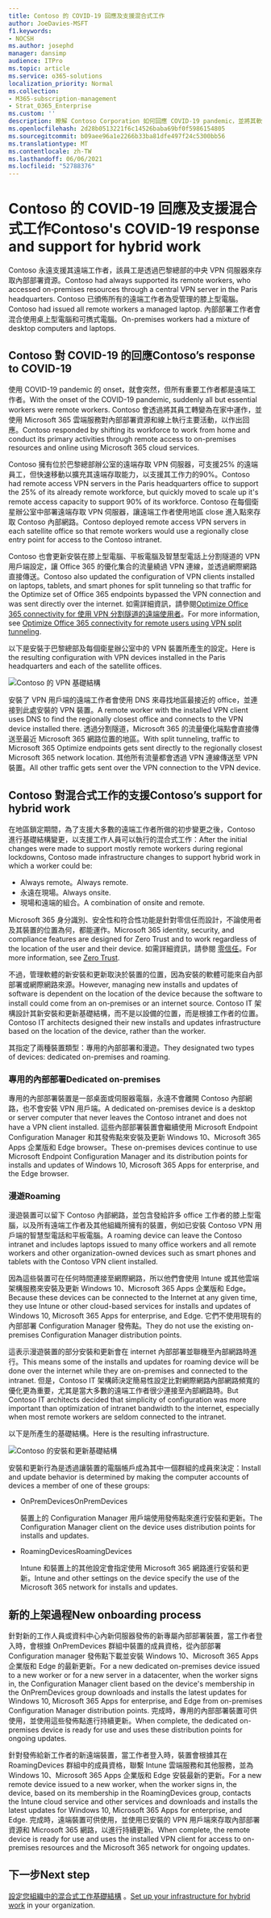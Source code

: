 ```yaml
---
title: Contoso 的 COVID-19 回應及支援混合式工作
author: JoeDavies-MSFT
f1.keywords:
- NOCSH
ms.author: josephd
manager: dansimp
audience: ITPro
ms.topic: article
ms.service: o365-solutions
localization_priority: Normal
ms.collection:
- M365-subscription-management
- Strat_O365_Enterprise
ms.custom: ''
description: 瞭解 Contoso Corporation 如何回應 COVID-19 pandemic，並將其軟體安裝和更新基礎結構用於混合式工作。
ms.openlocfilehash: 2d28b0513221f6c14526baba69bf0f5986154805
ms.sourcegitcommit: b09aee96a1e2266b33ba81dfe497f24c5300bb56
ms.translationtype: MT
ms.contentlocale: zh-TW
ms.lasthandoff: 06/06/2021
ms.locfileid: "52788376"
---
```

# <a name="contosos-covid-19-response-and-support-for-hybrid-work"></a><span data-ttu-id="6a36a-103">Contoso 的 COVID-19 回應及支援混合式工作</span><span class="sxs-lookup"><span data-stu-id="6a36a-103">Contoso's COVID-19 response and support for hybrid work</span></span>

<span data-ttu-id="6a36a-104">Contoso 永遠支援其遠端工作者，該員工是透過巴黎總部的中央 VPN 伺服器來存取內部部署資源。</span><span class="sxs-lookup"><span data-stu-id="6a36a-104">Contoso had always supported its remote workers, who accessed on-premises resources through a central VPN server in the Paris headquarters.</span></span> <span data-ttu-id="6a36a-105">Contoso 已頒佈所有的遠端工作者為受管理的膝上型電腦。</span><span class="sxs-lookup"><span data-stu-id="6a36a-105">Contoso had issued all remote workers a managed laptop.</span></span> <span data-ttu-id="6a36a-106">內部部署工作者會混合使用桌上型電腦和可擕式電腦。</span><span class="sxs-lookup"><span data-stu-id="6a36a-106">On-premises workers had a mixture of desktop computers and laptops.</span></span>

## <a name="contosos-response-to-covid-19"></a><span data-ttu-id="6a36a-107">Contoso 對 COVID-19 的回應</span><span class="sxs-lookup"><span data-stu-id="6a36a-107">Contoso’s response to COVID-19</span></span>

<span data-ttu-id="6a36a-108">使用 COVID-19 pandemic 的 onset，就會突然，但所有重要工作者都是遠端工作者。</span><span class="sxs-lookup"><span data-stu-id="6a36a-108">With the onset of the COVID-19 pandemic, suddenly all but essential workers were remote workers.</span></span> <span data-ttu-id="6a36a-109">Contoso 會透過將其員工轉變為在家中運作，並使用 Microsoft 365 雲端服務對內部部署資源和線上執行主要活動，以作出回應。</span><span class="sxs-lookup"><span data-stu-id="6a36a-109">Contoso responded by shifting its workforce to work from home and conduct its primary activities through remote access to on-premises resources and online using Microsoft 365 cloud services.</span></span>

<span data-ttu-id="6a36a-110">Contoso 擁有位於巴黎總部辦公室的遠端存取 VPN 伺服器，可支援25% 的遠端員工，但快速移動以擴充其遠端存取能力，以支援其工作力的90%。</span><span class="sxs-lookup"><span data-stu-id="6a36a-110">Contoso had remote access VPN servers in the Paris headquarters office to support the 25% of its already remote workforce, but quickly moved to scale up it's remote access capacity to support 90% of its workforce.</span></span> <span data-ttu-id="6a36a-111">Contoso 在每個衛星辦公室中部署遠端存取 VPN 伺服器，讓遠端工作者使用地區 close 進入點來存取 Contoso 內部網路。</span><span class="sxs-lookup"><span data-stu-id="6a36a-111">Contoso deployed remote access VPN servers in each satellite office so that remote workers would use a regionally close entry point for access to the Contoso intranet.</span></span>

<span data-ttu-id="6a36a-112">Contoso 也會更新安裝在膝上型電腦、平板電腦及智慧型電話上分割隧道的 VPN 用戶端設定，讓 Office 365 的優化集合的流量繞過 VPN 連線，並透過網際網路直接傳送。</span><span class="sxs-lookup"><span data-stu-id="6a36a-112">Contoso also updated the configuration of VPN clients installed on laptops, tablets, and smart phones for split tunneling so that traffic for the Optimize set of Office 365 endpoints bypassed the VPN connection and was sent directly over the internet.</span></span> <span data-ttu-id="6a36a-113">如需詳細資訊，請參閱[Optimize Office 365 connectivity for 使用 VPN 分割隧道的遠端使用者](../enterprise/microsoft-365-vpn-split-tunnel.md)。</span><span class="sxs-lookup"><span data-stu-id="6a36a-113">For more information, see [Optimize Office 365 connectivity for remote users using VPN split tunneling](../enterprise/microsoft-365-vpn-split-tunnel.md).</span></span>

<span data-ttu-id="6a36a-114">以下是安裝于巴黎總部及每個衛星辦公室中的 VPN 裝置所產生的設定。</span><span class="sxs-lookup"><span data-stu-id="6a36a-114">Here is the resulting configuration with VPN devices installed in the Paris headquarters and each of the satellite offices.</span></span> 

![Contoso 的 VPN 基礎結構](../media/contoso-remote-onsite-work/contoso-vpn-infrastructure.png)

<span data-ttu-id="6a36a-116">安裝了 VPN 用戶端的遠端工作者會使用 DNS 來尋找地區最接近的 office，並連接到此處安裝的 VPN 裝置。</span><span class="sxs-lookup"><span data-stu-id="6a36a-116">A remote worker with the installed VPN client uses DNS to find the regionally closest office and connects to the VPN device installed there.</span></span> <span data-ttu-id="6a36a-117">透過分割隧道，Microsoft 365 的流量優化端點會直接傳送至最近 Microsoft 365 網路位置的地區。</span><span class="sxs-lookup"><span data-stu-id="6a36a-117">With split tunneling, traffic to Microsoft 365 Optimize endpoints gets sent directly to the regionally closest Microsoft 365 network location.</span></span> <span data-ttu-id="6a36a-118">其他所有流量都會透過 VPN 連線傳送至 VPN 裝置。</span><span class="sxs-lookup"><span data-stu-id="6a36a-118">All other traffic gets sent over the VPN connection to the VPN device.</span></span>

## <a name="contosos-support-for-hybrid-work"></a><span data-ttu-id="6a36a-119">Contoso 對混合式工作的支援</span><span class="sxs-lookup"><span data-stu-id="6a36a-119">Contoso’s support for hybrid work</span></span>

<span data-ttu-id="6a36a-120">在地區鎖定期間，為了支援大多數的遠端工作者所做的初步變更之後，Contoso 進行基礎結構變更，以支援工作人員可以執行的混合式工作：</span><span class="sxs-lookup"><span data-stu-id="6a36a-120">After the initial changes were made to support mostly remote workers during regional lockdowns, Contoso made infrastructure changes to support hybrid work in which a worker could be:</span></span>

- <span data-ttu-id="6a36a-121">Always remote。</span><span class="sxs-lookup"><span data-stu-id="6a36a-121">Always remote.</span></span>
- <span data-ttu-id="6a36a-122">永遠在現場。</span><span class="sxs-lookup"><span data-stu-id="6a36a-122">Always onsite.</span></span>
- <span data-ttu-id="6a36a-123">現場和遠端的組合。</span><span class="sxs-lookup"><span data-stu-id="6a36a-123">A combination of onsite and remote.</span></span>

<span data-ttu-id="6a36a-124">Microsoft 365 身分識別、安全性和符合性功能是針對零信任而設計，不論使用者及其裝置的位置為何，都能運作。</span><span class="sxs-lookup"><span data-stu-id="6a36a-124">Microsoft 365 identity, security, and compliance features are designed for Zero Trust and to work regardless of the location of the user and their device.</span></span> <span data-ttu-id="6a36a-125">如需詳細資訊，請參閱 [零信任](https://www.microsoft.com/security/business/zero-trust)。</span><span class="sxs-lookup"><span data-stu-id="6a36a-125">For more information, see [Zero Trust](https://www.microsoft.com/security/business/zero-trust).</span></span>

<span data-ttu-id="6a36a-126">不過，管理軟體的新安裝和更新取決於裝置的位置，因為安裝的軟體可能來自內部部署或網際網路來源。</span><span class="sxs-lookup"><span data-stu-id="6a36a-126">However, managing new installs and updates of software is dependent on the location of the device because the software to install could come from an on-premises or an internet source.</span></span> <span data-ttu-id="6a36a-127">Contoso IT 架構設計其新安裝和更新基礎結構，而不是以設備的位置，而是根據工作者的位置。</span><span class="sxs-lookup"><span data-stu-id="6a36a-127">Contoso IT architects designed their new installs and updates infrastructure based on the location of the device, rather than the worker.</span></span>

<span data-ttu-id="6a36a-128">其指定了兩種裝置類型：專用的內部部署和漫遊。</span><span class="sxs-lookup"><span data-stu-id="6a36a-128">They designated two types of devices: dedicated on-premises and roaming.</span></span>

### <a name="dedicated-on-premises"></a><span data-ttu-id="6a36a-129">專用的內部部署</span><span class="sxs-lookup"><span data-stu-id="6a36a-129">Dedicated on-premises</span></span>

<span data-ttu-id="6a36a-130">專用的內部部署裝置是一部桌面或伺服器電腦，永遠不會離開 Contoso 內部網路，也不會安裝 VPN 用戶端。</span><span class="sxs-lookup"><span data-stu-id="6a36a-130">A dedicated on-premises device is a desktop or server computer that never leaves the Contoso intranet and does not have a VPN client installed.</span></span> <span data-ttu-id="6a36a-131">這些內部部署裝置會繼續使用 Microsoft Endpoint Configuration Manager 和其發佈點來安裝及更新 Windows 10、Microsoft 365 Apps 企業版和 Edge browser。</span><span class="sxs-lookup"><span data-stu-id="6a36a-131">These on-premises devices continue to use Microsoft Endpoint Configuration Manager and its distribution points for installs and updates of Windows 10, Microsoft 365 Apps for enterprise, and the Edge browser.</span></span>

### <a name="roaming"></a><span data-ttu-id="6a36a-132">漫遊</span><span class="sxs-lookup"><span data-stu-id="6a36a-132">Roaming</span></span>

<span data-ttu-id="6a36a-133">漫遊裝置可以留下 Contoso 內部網路，並包含發給許多 office 工作者的膝上型電腦，以及所有遠端工作者及其他組織所擁有的裝置，例如已安裝 Contoso VPN 用戶端的智慧型電話和平板電腦。</span><span class="sxs-lookup"><span data-stu-id="6a36a-133">A roaming device can leave the Contoso intranet and includes laptops issued to many office workers and all remote workers and other organization-owned devices such as smart phones and tablets with the Contoso VPN client installed.</span></span> 

<span data-ttu-id="6a36a-134">因為這些裝置可在任何時間連接至網際網路，所以他們會使用 Intune 或其他雲端架構服務來安裝及更新 Windows 10、Microsoft 365 Apps 企業版和 Edge。</span><span class="sxs-lookup"><span data-stu-id="6a36a-134">Because these devices can be connected to the Internet at any given time, they use Intune or other cloud-based services for installs and updates of Windows 10, Microsoft 365 Apps for enterprise, and Edge.</span></span> <span data-ttu-id="6a36a-135">它們不使用現有的內部部署 Configuration Manager 發佈點。</span><span class="sxs-lookup"><span data-stu-id="6a36a-135">They do not use the existing on-premises Configuration Manager distribution points.</span></span>

<span data-ttu-id="6a36a-136">這表示漫遊裝置的部分安裝和更新會在 internet 內部部署並聯機至內部網路時進行。</span><span class="sxs-lookup"><span data-stu-id="6a36a-136">This means some of the installs and updates for roaming device will be done over the internet while they are on-premises and connected to the intranet.</span></span> <span data-ttu-id="6a36a-137">但是，Contoso IT 架構師決定簡易性設定比對網際網路內部網路頻寬的優化更為重要，尤其是當大多數的遠端工作者很少連接至內部網路時。</span><span class="sxs-lookup"><span data-stu-id="6a36a-137">But Contoso IT architects decided that simplicity of configuration was more important than optimization of intranet bandwidth to the internet, especially when most remote workers are seldom connected to the intranet.</span></span>

<span data-ttu-id="6a36a-138">以下是所產生的基礎結構。</span><span class="sxs-lookup"><span data-stu-id="6a36a-138">Here is the resulting infrastructure.</span></span>

![Contoso 的安裝和更新基礎結構](../media/contoso-remote-onsite-work/contoso-updates-infrastructure.png)

<span data-ttu-id="6a36a-140">安裝和更新行為是透過讓裝置的電腦帳戶成為其中一個群組的成員來決定：</span><span class="sxs-lookup"><span data-stu-id="6a36a-140">Install and update behavior is determined by making the computer accounts of devices a member of one of these groups:</span></span>

- <span data-ttu-id="6a36a-141">OnPremDevices</span><span class="sxs-lookup"><span data-stu-id="6a36a-141">OnPremDevices</span></span>

  <span data-ttu-id="6a36a-142">裝置上的 Configuration Manager 用戶端使用發佈點來進行安裝和更新。</span><span class="sxs-lookup"><span data-stu-id="6a36a-142">The Configuration Manager client on the device uses distribution points for installs and updates.</span></span>

- <span data-ttu-id="6a36a-143">RoamingDevices</span><span class="sxs-lookup"><span data-stu-id="6a36a-143">RoamingDevices</span></span>

  <span data-ttu-id="6a36a-144">Intune 和裝置上的其他設定會指定使用 Microsoft 365 網路進行安裝和更新。</span><span class="sxs-lookup"><span data-stu-id="6a36a-144">Intune and other settings on the device specify the use of the Microsoft 365 network for installs and updates.</span></span>

## <a name="new-onboarding-process"></a><span data-ttu-id="6a36a-145">新的上架過程</span><span class="sxs-lookup"><span data-stu-id="6a36a-145">New onboarding process</span></span>

<span data-ttu-id="6a36a-146">針對新的工作人員或資料中心內新伺服器發佈的新專屬內部部署裝置，當工作者登入時，會根據 OnPremDevices 群組中裝置的成員資格，從內部部署 Configuration manager 發佈點下載並安裝 Windows 10、Microsoft 365 Apps 企業版和 Edge 的最新更新。</span><span class="sxs-lookup"><span data-stu-id="6a36a-146">For a new dedicated on-premises device issued to a new worker or for a new server in a datacenter, when the worker signs in, the Configuration Manager client based on the device's membership in the OnPremDevices group downloads and installs the latest updates for Windows 10, Microsoft 365 Apps for enterprise, and Edge from on-premises Configuration Manager distribution points.</span></span> <span data-ttu-id="6a36a-147">完成時，專用的內部部署裝置可供使用，並使用這些發佈點進行持續更新。</span><span class="sxs-lookup"><span data-stu-id="6a36a-147">When complete, the dedicated on-premises device is ready for use and uses these distribution points for ongoing updates.</span></span>

<span data-ttu-id="6a36a-148">針對發佈給新工作者的新遠端裝置，當工作者登入時，裝置會根據其在 RoamingDevices 群組中的成員資格，聯繫 Intune 雲端服務和其他服務，並為 Windows 10、Microsoft 365 Apps 企業版和 Edge 安裝最新的更新。</span><span class="sxs-lookup"><span data-stu-id="6a36a-148">For a new remote device issued to a new worker, when the worker signs in, the device, based on its membership in the RoamingDevices group, contacts the Intune cloud service and other services and downloads and installs the latest updates for Windows 10, Microsoft 365 Apps for enterprise, and Edge.</span></span> <span data-ttu-id="6a36a-149">完成時，遠端裝置可供使用，並使用已安裝的 VPN 用戶端來存取內部部署資源和 Microsoft 365 網路，以進行持續更新。</span><span class="sxs-lookup"><span data-stu-id="6a36a-149">When complete, the remote device is ready for use and uses the installed VPN client for access to on-premises resources and the Microsoft 365 network for ongoing updates.</span></span>

## <a name="next-step"></a><span data-ttu-id="6a36a-150">下一步</span><span class="sxs-lookup"><span data-stu-id="6a36a-150">Next step</span></span>

<span data-ttu-id="6a36a-151">[設定您組織中的混合式工作基礎結構](empower-people-to-work-remotely.md) 。</span><span class="sxs-lookup"><span data-stu-id="6a36a-151">[Set up your infrastructure for hybrid work](empower-people-to-work-remotely.md) in your organization.</span></span>
